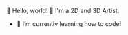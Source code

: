 👋 Hello, world!
👾 I'm a 2D and 3D Artist.
- 🌱 I’m currently learning how to code!
<!---
kixacore/kixacore is a ✨ special ✨ repository because its `README.md` (this file) appears on your GitHub profile.
You can click the Preview link to take a look at your changes.
--->
